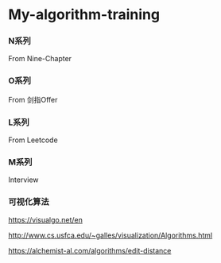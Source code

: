 # My-algorithm-training

### **N系列**

From Nine-Chapter

### **O系列**

From 剑指Offer

### **L系列**

From Leetcode

### **M系列**

Interview

### **可视化算法**

https://visualgo.net/en

http://www.cs.usfca.edu/~galles/visualization/Algorithms.html

https://alchemist-al.com/algorithms/edit-distance